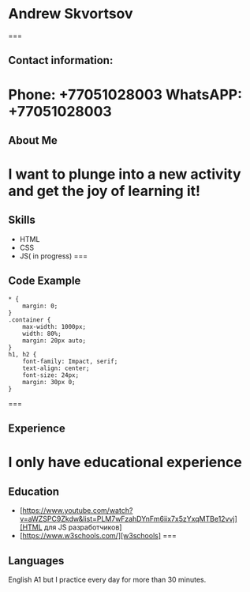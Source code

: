 # Andrew Skvortsov
===
## Contact information:
Phone: +77051028003
WhatsAPP: +77051028003
===
## About Me
I want to plunge into a new activity and get the joy of learning it!
===
## Skills
* HTML
* CSS
* JS( in progress)
===
## Code Example
```
* {
    margin: 0;
}
.container {
    max-width: 1000px;
    width: 80%;
    margin: 20px auto;
}
h1, h2 {
    font-family: Impact, serif;
    text-align: center;
    font-size: 24px;
    margin: 30px 0;
}
```
===
## Experience
I only have educational experience
===
## Education
* [https://www.youtube.com/watch?v=aWZSPC9Zkdw&list=PLM7wFzahDYnFm6iix7x5zYxqMTBe12vvj][HTML для JS разработчиков]
* [https://www.w3schools.com/][w3schools]
===
## Languages
English A1 but I practice every day for more than 30 minutes.